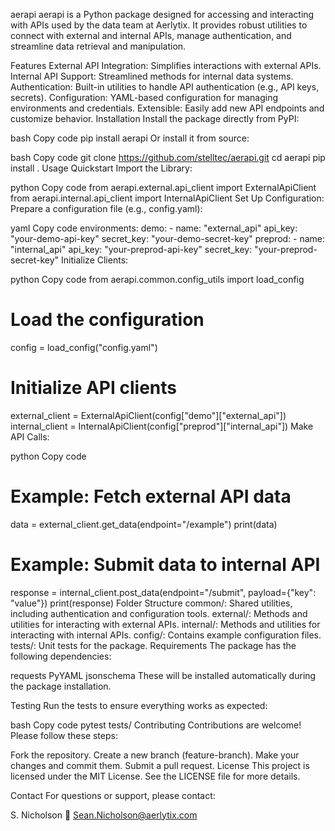 aerapi
aerapi is a Python package designed for accessing and interacting with APIs used by the data team at Aerlytix. It provides robust utilities to connect with external and internal APIs, manage authentication, and streamline data retrieval and manipulation.

Features
External API Integration: Simplifies interactions with external APIs.
Internal API Support: Streamlined methods for internal data systems.
Authentication: Built-in utilities to handle API authentication (e.g., API keys, secrets).
Configuration: YAML-based configuration for managing environments and credentials.
Extensible: Easily add new API endpoints and customize behavior.
Installation
Install the package directly from PyPI:

bash
Copy code
pip install aerapi
Or install it from source:

bash
Copy code
git clone https://github.com/stelltec/aerapi.git
cd aerapi
pip install .
Usage
Quickstart
Import the Library:

python
Copy code
from aerapi.external.api_client import ExternalApiClient
from aerapi.internal.api_client import InternalApiClient
Set Up Configuration: Prepare a configuration file (e.g., config.yaml):

yaml
Copy code
environments:
  demo:
    - name: "external_api"
      api_key: "your-demo-api-key"
      secret_key: "your-demo-secret-key"
  preprod:
    - name: "internal_api"
      api_key: "your-preprod-api-key"
      secret_key: "your-preprod-secret-key"
Initialize Clients:

python
Copy code
from aerapi.common.config_utils import load_config

# Load the configuration
config = load_config("config.yaml")

# Initialize API clients
external_client = ExternalApiClient(config["demo"]["external_api"])
internal_client = InternalApiClient(config["preprod"]["internal_api"])
Make API Calls:

python
Copy code
# Example: Fetch external API data
data = external_client.get_data(endpoint="/example")
print(data)

# Example: Submit data to internal API
response = internal_client.post_data(endpoint="/submit", payload={"key": "value"})
print(response)
Folder Structure
common/: Shared utilities, including authentication and configuration tools.
external/: Methods and utilities for interacting with external APIs.
internal/: Methods and utilities for interacting with internal APIs.
config/: Contains example configuration files.
tests/: Unit tests for the package.
Requirements
The package has the following dependencies:

requests
PyYAML
jsonschema
These will be installed automatically during the package installation.

Testing
Run the tests to ensure everything works as expected:

bash
Copy code
pytest tests/
Contributing
Contributions are welcome! Please follow these steps:

Fork the repository.
Create a new branch (feature-branch).
Make your changes and commit them.
Submit a pull request.
License
This project is licensed under the MIT License. See the LICENSE file for more details.

Contact
For questions or support, please contact:

S. Nicholson
📧 Sean.Nicholson@aerlytix.com

